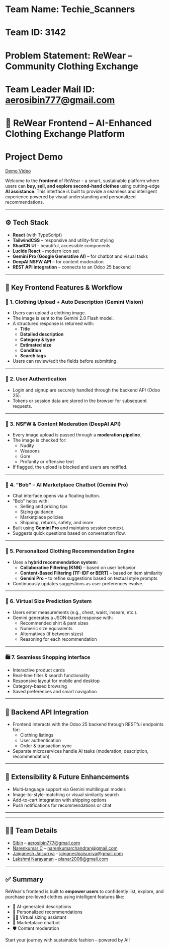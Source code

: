# Team Name: Techie_Scanners
# Team ID: 3142
# Problem Statement: ReWear – Community Clothing Exchange
# Team Leader Mail ID: aerosibin777@gmail.com
# 👕 ReWear Frontend – AI-Enhanced Clothing Exchange Platform

# Project Demo
[Demo Video]([https://github.com/plan28-06](https://drive.google.com/file/d/11g7IUN1PeLruDyPTy4nKnOIlG6SlIYZy/view?usp=drive_link))


Welcome to the **frontend** of ReWear – a smart, sustainable platform where users can **buy, sell, and explore second-hand clothes** using cutting-edge **AI assistance**. This interface is built to provide a seamless and intelligent experience powered by visual understanding and personalized recommendations.

---

## ⚙️ Tech Stack

- **React** (with TypeScript)
- **TailwindCSS** – responsive and utility-first styling
- **ShadCN UI** – beautiful, accessible components
- **Lucide React** – modern icon set
- **Gemini Pro (Google Generative AI)** – for chatbot and visual tasks
- **DeepAI NSFW API** – for content moderation
- **REST API integration** – connects to an Odoo 25 backend

---

## 🚀 Key Frontend Features & Workflow

### 🧥 1. Clothing Upload + Auto Description (Gemini Vision)
- Users can upload a clothing image.
- The image is sent to the Gemini 2.0 Flash model.
- A structured response is returned with:
  - **Title**
  - **Detailed description**
  - **Category & type**
  - **Estimated size**
  - **Condition**
  - **Search tags**
- Users can review/edit the fields before submitting.

---

### 🔐 2. User Authentication
- Login and signup are securely handled through the backend API (Odoo 25).
- Tokens or session data are stored in the browser for subsequent requests.

---

### 🧼 3. NSFW & Content Moderation (DeepAI API)
- Every image upload is passed through a **moderation pipeline**.
- The image is checked for:
  - Nudity
  - Weapons
  - Gore
  - Profanity or offensive text
- If flagged, the upload is blocked and users are notified.

---

### 🤖 4. "Bob" – AI Marketplace Chatbot (Gemini Pro)
- Chat interface opens via a floating button.
- "Bob" helps with:
  - Selling and pricing tips
  - Sizing guidance
  - Marketplace policies
  - Shipping, returns, safety, and more
- Built using **Gemini Pro** and maintains session context.
- Suggests quick questions based on conversation flow.

---

### 🎯 5. Personalized Clothing Recommendation Engine
- Uses a **hybrid recommendation system**:
  - **Collaborative Filtering (KNN)** – based on user behavior
  - **Content-Based Filtering (TF-IDF or BERT)** – based on item similarity
  - **Gemini Pro** – to refine suggestions based on textual style prompts
- Continuously updates suggestions as user preferences evolve.

---

### 📏 6. Virtual Size Prediction System
- Users enter measurements (e.g., chest, waist, inseam, etc.).
- Gemini generates a JSON-based response with:
  - Recommended shirt & pant sizes
  - Numeric size equivalents
  - Alternatives (if between sizes)
  - Reasoning for each recommendation

---

### 🛍️ 7. Seamless Shopping Interface
- Interactive product cards
- Real-time filter & search functionality
- Responsive layout for mobile and desktop
- Category-based browsing
- Saved preferences and smart navigation

---

## 🔄 Backend API Integration
- Frontend interacts with the Odoo 25 backend through RESTful endpoints for:
  - Clothing listings
  - User authentication
  - Order & transaction sync
- Separate microservices handle AI tasks (moderation, description, recommendation).

---

## 🧩 Extensibility & Future Enhancements
- Multi-language support via Gemini multilingual models
- Image-to-style-matching or visual similarity search
- Add-to-cart integration with shipping options
- Push notifications for recommendations or chat

---


---
## 👨‍💻 Team Details 

- [Sibin](https://github.com/aerosibin) – aerosibin777@gmail.com  
- [Narenkumar C](https://github.com/narenkumarchandran) – narenkumarchandran@gmail.com  
- [Jaiganesh Jaisurrya](https://github.com/scara-02) – jaiganeshjaisurrya@gmail.com  
- [Lakshmi Narayanan](https://github.com/plan28-06) – planar2006@gmail.com  

---

## ✅ Summary

ReWear's frontend is built to **empower users** to confidently list, explore, and purchase pre-loved clothes using intelligent features like:

- 🧠 AI-generated descriptions  
- 🎯 Personalized recommendations  
- 🧑‍💻 Virtual sizing assistant  
- 🤖 Marketplace chatbot  
- 🛡️ Content moderation  

Start your journey with sustainable fashion – powered by AI!



